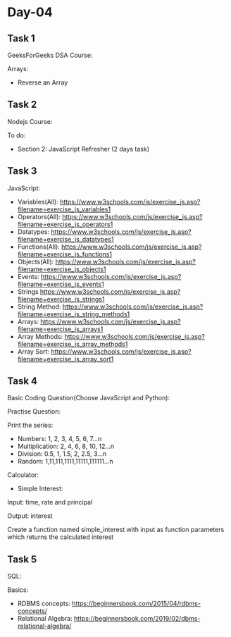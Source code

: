 # Day-04
## Task 1
GeeksForGeeks DSA Course:

Arrays:
- Reverse an Array
## Task 2
Nodejs Course:

To do:

- Section 2: JavaScript Refresher (2 days task)

## Task 3
JavaScript:

- Variables(All): https://www.w3schools.com/js/exercise_js.asp?filename=exercise_js_variables1
- Operators(All): https://www.w3schools.com/js/exercise_js.asp?filename=exercise_js_operators1
- Datatypes: https://www.w3schools.com/js/exercise_js.asp?filename=exercise_js_datatypes1
- Functions(All): https://www.w3schools.com/js/exercise_js.asp?filename=exercise_js_functions1
- Objects(All): https://www.w3schools.com/js/exercise_js.asp?filename=exercise_js_objects1
- Events: https://www.w3schools.com/js/exercise_js.asp?filename=exercise_js_events1
- Strings https://www.w3schools.com/js/exercise_js.asp?filename=exercise_js_strings1
- String Method: https://www.w3schools.com/js/exercise_js.asp?filename=exercise_js_string_methods1
- Arrays: https://www.w3schools.com/js/exercise_js.asp?filename=exercise_js_arrays1
- Array Methods: https://www.w3schools.com/js/exercise_js.asp?filename=exercise_js_array_methods1
- Array Sort: https://www.w3schools.com/js/exercise_js.asp?filename=exercise_js_array_sort1 
## Task 4
Basic Coding Question(Choose JavaScript and Python):

Practise Question:

Print the series: 
- Numbers: 1, 2, 3, 4, 5, 6, 7...n
- Multiplication: 2, 4, 6, 8, 10, 12...n
- Division: 0.5, 1, 1.5, 2, 2.5, 3...n
- Random: 1,11,111,1111,11111,111111...n

Calculator:
- Simple Interest:

Input: time, rate and principal

Output: interest

Create a function named simple_interest with input as function parameters which returns the calculated interest
## Task 5
SQL:

Basics:
- RDBMS concepts: https://beginnersbook.com/2015/04/rdbms-concepts/ 
- Relational Algebra: https://beginnersbook.com/2019/02/dbms-relational-algebra/
